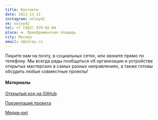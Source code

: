 ```yaml
---
title: Контакты
date: 2011-11-11
instagram: ooley42
vk: ooley42
tel: +7 (963) 979-02-04
place: м. Преображенская площадь
city: Москва
email: o@ooley.ru
---
```


Пишите нам на почту, в социальных сетях, или звоните прямо по телефону. Мы всегда рады пообщаться об организации и устройстве открытых мастерских в самых разных направлениях, а также готовы обсудить любые совместные проекты!

#### Материалы

[Открытый код на GitHub](https://github.com/ooley42)

[Презентация проекта](https://docs.google.com/presentation/d/1NFyoKAIXpQzjf19DVjYnVSqtodMoxhRlBlsLCry0TgU/edit?usp=sharing)

[Медиа-кит](https://ooley.ru/download/5528/)
